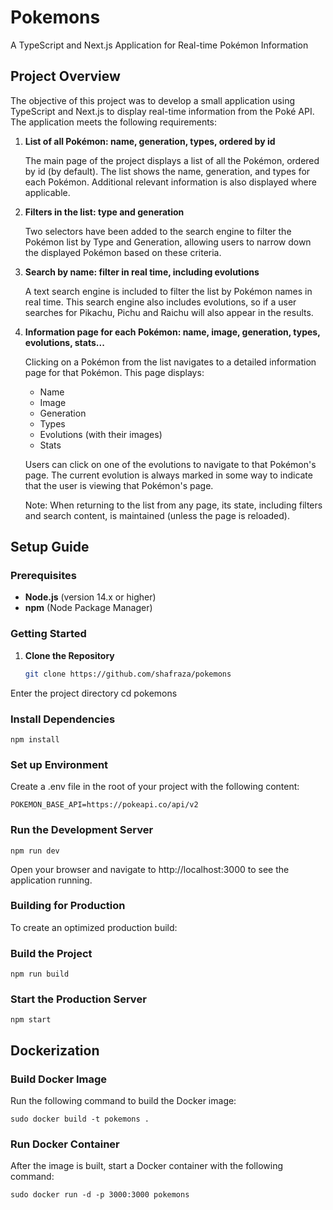 # Pokemons

A TypeScript and Next.js Application for Real-time Pokémon Information

## Project Overview

The objective of this project was to develop a small application using TypeScript and Next.js to display real-time information from the Poké API. The application meets the following requirements:

1. **List of all Pokémon: name, generation, types, ordered by id**

   The main page of the project displays a list of all the Pokémon, ordered by id (by default). The list shows the name, generation, and types for each Pokémon. Additional relevant information is also displayed where applicable.

2. **Filters in the list: type and generation**

   Two selectors have been added to the search engine to filter the Pokémon list by Type and Generation, allowing users to narrow down the displayed Pokémon based on these criteria.

3. **Search by name: filter in real time, including evolutions**

   A text search engine is included to filter the list by Pokémon names in real time. This search engine also includes evolutions, so if a user searches for Pikachu, Pichu and Raichu will also appear in the results.

4. **Information page for each Pokémon: name, image, generation, types, evolutions, stats...**

   Clicking on a Pokémon from the list navigates to a detailed information page for that Pokémon. This page displays:
   - Name
   - Image
   - Generation
   - Types
   - Evolutions (with their images)
   - Stats

   Users can click on one of the evolutions to navigate to that Pokémon's page. The current evolution is always marked in some way to indicate that the user is viewing that Pokémon's page.

   Note: When returning to the list from any page, its state, including filters and search content, is maintained (unless the page is reloaded).

## Setup Guide

### Prerequisites

- **Node.js** (version 14.x or higher)
- **npm** (Node Package Manager)

### Getting Started

1. **Clone the Repository**

   ```bash
   git clone https://github.com/shafraza/pokemons

Enter the project directory
   cd pokemons

### Install Dependencies

    npm install

### Set up Environment 

Create a .env file in the root of your project with the following content:

    POKEMON_BASE_API=https://pokeapi.co/api/v2

### Run the Development Server

    npm run dev

Open your browser and navigate to http://localhost:3000 to see the application running.

### Building for Production

To create an optimized production build:

### Build the Project

    npm run build

### Start the Production Server

    npm start

## Dockerization

### Build Docker Image

Run the following command to build the Docker image:

    sudo docker build -t pokemons .

### Run Docker Container

After the image is built, start a Docker container with the following command:

    sudo docker run -d -p 3000:3000 pokemons

